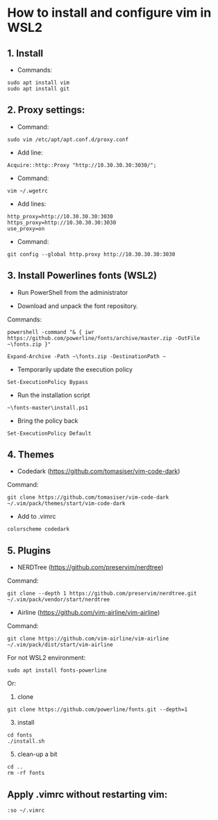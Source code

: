 # How to install and configure vim in WSL2

## 1. Install

- Commands:

```
sudo apt install vim
sudo apt install git
```

## 2. Proxy settings:

- Command:

`sudo vim /etc/apt/apt.conf.d/proxy.conf`

- Add line:

`Acquire::http::Proxy "http://10.30.30.30:3030/";`

- Command:

`vim ~/.wgetrc`

- Add lines:

```
http_proxy=http://10.30.30.30:3030
https_proxy=http://10.30.30.30:3030
use_proxy=on
```

- Command:

`git config --global http.proxy http://10.30.30.30:3030`

## 3. Install Powerlines fonts (WSL2)

- Run PowerShell from the administrator

- Download and unpack the font repository.

Commands:

```
powershell -command "& { iwr https://github.com/powerline/fonts/archive/master.zip -OutFile ~\fonts.zip }"

Expand-Archive -Path ~\fonts.zip -DestinationPath ~
```

-  Temporarily update the execution policy

`Set-ExecutionPolicy Bypass`

- Run the installation script

`~\fonts-master\install.ps1`

- Bring the policy back

`Set-ExecutionPolicy Default`

## 4. Themes

- Codedark (https://github.com/tomasiser/vim-code-dark)

Command:

`git clone https://github.com/tomasiser/vim-code-dark ~/.vim/pack/themes/start/vim-code-dark`

- Add to .vimrc

`colorscheme codedark`

## 5. Plugins

- NERDTree (https://github.com/preservim/nerdtree)

Command:

`git clone --depth 1 https://github.com/preservim/nerdtree.git ~/.vim/pack/vendor/start/nerdtree`

- Airline (https://github.com/vim-airline/vim-airline)

Command:

`git clone https://github.com/vim-airline/vim-airline ~/.vim/pack/dist/start/vim-airline`

For not WSL2 environment:

`sudo apt install fonts-powerline`

Or:
1. clone

`git clone https://github.com/powerline/fonts.git --depth=1`

3. install

```
cd fonts
./install.sh
```

5. clean-up a bit

```
cd ..
rm -rf fonts
```

## Apply .vimrc without restarting vim:

`:so ~/.vimrc`

